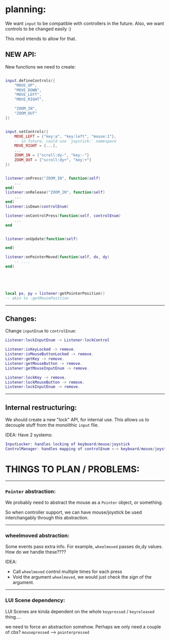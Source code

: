 
# planning:

We want `input` to be compatible with controllers in the future.
Also, we want controls to be changed easily :)

This mod intends to allow for that.


## NEW API:
New functions we need to create:
```lua

input.defineControls({
    "MOVE_UP",
    "MOVE_DOWN",
    "MOVE_LEFT",
    "MOVE_RIGHT",

    "ZOOM_IN",
    "ZOOM_OUT"
})


input.setControls({
    MOVE_LEFT = {"key:a", "key:left", "mouse:1"},
    -- in future, could use `joystick:` namespace
    MOVE_RIGHT = {...},
    ...
    ZOOM_IN = {"scroll:dy-", "key:-"}
    ZOOM_OUT = {"scroll:dy+", "key:+"}
})


listener:onPress("ZOOM_IN", function(self)
    ...
end)
listener:onRelease("ZOOM_IN", function(self)
    ...
end)
listener:isDown(controlEnum)

listener:onControlPress(function(self, controlEnum)
    ...
end


listener:onUpdate(function(self)

end)

listener:onPointerMoved(function(self, dx, dy)
    -- ....
end)





local px, py = listener:getPointerPosition()
-- akin to :getMousePosition


```

---


## Changes:
Change `inputEnum` to `controlEnum`:
```lua
Listener:lockInputEnum -> Listener:lockControl

Listener:isKeyLocked -> remove.
Listener:isMouseButtonLocked -> remove.
Listener:getKey -> remove.
Listener:getMouseButton -> remove.
Listener:getMouseInputEnum -> remove.

Listener:lockKey -> remove.
Listener:lockMouseButton -> remove.
Listener:lockInputEnum -> remove.

```

---

## Internal restructuring:
We should create a new "lock" API, for internal use.
This allows us to decouple stuff from the monolithic `input` file.

IDEA:
Have 2 systems:
```lua
InputLocker: handles locking of keyboard/mouse/joystick
ControlManager: handles mapping of controlEnum <-> keyboard/mouse/joystick
```




# THINGS TO PLAN / PROBLEMS:

---

### `Pointer` abstraction:
We probably need to abstract the mouse as a `Pointer` object, or something.

So when controller support, we can have mouse/joystick be used interchangably through this abstraction.

---

### wheelmoved abstraction:
Some events pass extra info. For example, `wheelmoved` passes dx,dy values.
How do we handle these????

IDEA:

- Call `wheelmoved` control multiple times for each press
- Void the argument
    `wheelmoved`, we would just check the *sign* of the argument.





---

### LUI Scene dependency:
LUI Scenes are kinda dependent on the whole
`keypressed` / `keyreleased` thing....

we need to force an abstraction somehow.
Perhaps we only need a couple of cbs?
`mousepressed` --> `pointerpressed`


```

